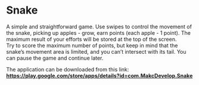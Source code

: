 # Snake
A simple and straightforward game. Use swipes to control the movement of the snake, picking up apples - grow, earn points (each apple - 1 point). The maximum result of your efforts will be stored at the top of the screen.  
Try to score the maximum number of points, but keep in mind that the snake’s movement area is limited, and you can’t intersect with its tail. You can pause the game and continue later.

The application can be downloaded from this link:  
**https://play.google.com/store/apps/details?id=com.MakcDevelop.Snake**
